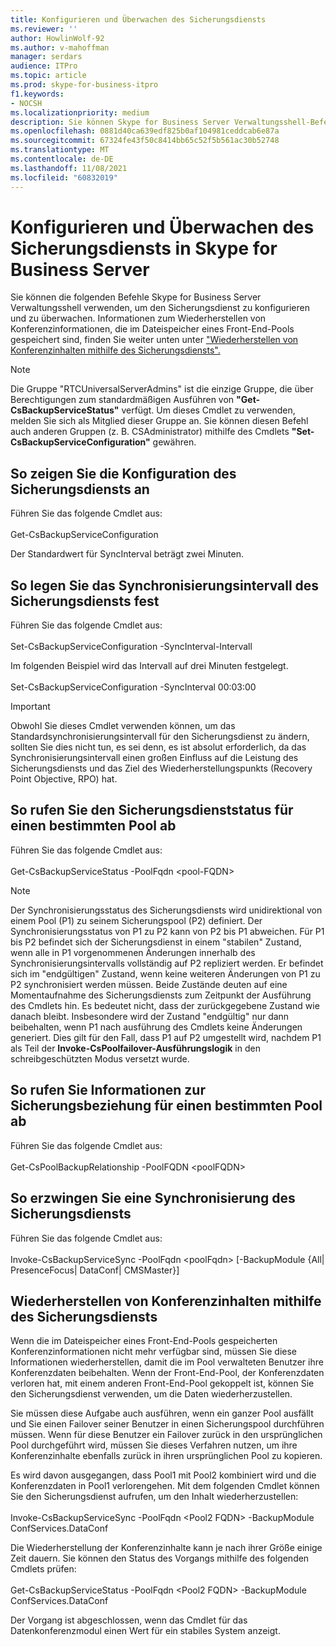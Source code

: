 ```yaml
---
title: Konfigurieren und Überwachen des Sicherungsdiensts
ms.reviewer: ''
author: HowlinWolf-92
ms.author: v-mahoffman
manager: serdars
audience: ITPro
ms.topic: article
ms.prod: skype-for-business-itpro
f1.keywords:
- NOCSH
ms.localizationpriority: medium
description: Sie können Skype for Business Server Verwaltungsshell-Befehle verwenden, um den Sicherungsdienst zu konfigurieren und zu überwachen.
ms.openlocfilehash: 0881d40ca639edf825b0af104981ceddcab6e87a
ms.sourcegitcommit: 67324fe43f50c8414bb65c52f5b561ac30b52748
ms.translationtype: MT
ms.contentlocale: de-DE
ms.lasthandoff: 11/08/2021
ms.locfileid: "60832019"
---
```

# <a name="configuring-and-monitoring-the-backup-service-in-skype-for-business-server"></a>Konfigurieren und Überwachen des Sicherungsdiensts in Skype for Business Server

Sie können die folgenden Befehle Skype for Business Server Verwaltungsshell verwenden, um den Sicherungsdienst zu konfigurieren und zu überwachen. Informationen zum Wiederherstellen von Konferenzinformationen, die im Dateispeicher eines Front-End-Pools gespeichert sind, finden Sie weiter unten unter ["Wiederherstellen von Konferenzinhalten mithilfe des Sicherungsdiensts".](#restore-conference-contents-using-the-backup-service)

> [!NOTE]  
> Die Gruppe "RTCUniversalServerAdmins" ist die einzige Gruppe, die über Berechtigungen zum standardmäßigen Ausführen von **"Get-CsBackupServiceStatus"** verfügt. Um dieses Cmdlet zu verwenden, melden Sie sich als Mitglied dieser Gruppe an. Sie können diesen Befehl auch anderen Gruppen (z. B. CSAdministrator) mithilfe des Cmdlets **"Set-CsBackupServiceConfiguration"** gewähren.

## <a name="to-see-the-backup-service-configuration"></a>So zeigen Sie die Konfiguration des Sicherungsdiensts an

Führen Sie das folgende Cmdlet aus:<br/><br/>Get-CsBackupServiceConfiguration

Der Standardwert für SyncInterval beträgt zwei Minuten.

## <a name="to-set-the-backup-service-sync-interval"></a>So legen Sie das Synchronisierungsintervall des Sicherungsdiensts fest

Führen Sie das folgende Cmdlet aus:<br/><br/>Set-CsBackupServiceConfiguration -SyncInterval-Intervall

Im folgenden Beispiel wird das Intervall auf drei Minuten festgelegt.<br/><br/>Set-CsBackupServiceConfiguration -SyncInterval 00:03:00


> [!IMPORTANT]  
> Obwohl Sie dieses Cmdlet verwenden können, um das Standardsynchronisierungsintervall für den Sicherungsdienst zu ändern, sollten Sie dies nicht tun, es sei denn, es ist absolut erforderlich, da das Synchronisierungsintervall einen großen Einfluss auf die Leistung des Sicherungsdiensts und das Ziel des Wiederherstellungspunkts (Recovery Point Objective, RPO) hat.

## <a name="to-get-the-backup-service-status-for-a-particular-pool"></a>So rufen Sie den Sicherungsdienststatus für einen bestimmten Pool ab

Führen Sie das folgende Cmdlet aus:<br/><br/>Get-CsBackupServiceStatus -PoolFqdn \<pool-FQDN>

> [!NOTE]  
> Der Synchronisierungsstatus des Sicherungsdiensts wird unidirektional von einem Pool (P1) zu seinem Sicherungspool (P2) definiert. Der Synchronisierungsstatus von P1 zu P2 kann von P2 bis P1 abweichen. Für P1 bis P2 befindet sich der Sicherungsdienst in einem "stabilen" Zustand, wenn alle in P1 vorgenommenen Änderungen innerhalb des Synchronisierungsintervalls vollständig auf P2 repliziert werden. Er befindet sich im "endgültigen" Zustand, wenn keine weiteren Änderungen von P1 zu P2 synchronisiert werden müssen. Beide Zustände deuten auf eine Momentaufnahme des Sicherungsdiensts zum Zeitpunkt der Ausführung des Cmdlets hin. Es bedeutet nicht, dass der zurückgegebene Zustand wie danach bleibt. Insbesondere wird der Zustand "endgültig" nur dann beibehalten, wenn P1 nach ausführung des Cmdlets keine Änderungen generiert. Dies gilt für den Fall, dass P1 auf P2 umgestellt wird, nachdem P1 als Teil der **Invoke-CsPoolfailover-Ausführungslogik** in den schreibgeschützten Modus versetzt wurde.

## <a name="to-get-information-about-the-backup-relationship-for-a-particular-pool"></a>So rufen Sie Informationen zur Sicherungsbeziehung für einen bestimmten Pool ab

Führen Sie das folgende Cmdlet aus:<br/><br/>Get-CsPoolBackupRelationship -PoolFQDN \<poolFQDN>

## <a name="to-force-a-backup-service-sync"></a>So erzwingen Sie eine Synchronisierung des Sicherungsdiensts

Führen Sie das folgende Cmdlet aus:<br/><br/>Invoke-CsBackupServiceSync -PoolFqdn \<poolFqdn> [-BackupModule {All| PresenceFocus| DataConf| CMSMaster}]

## <a name="restore-conference-contents-using-the-backup-service"></a>Wiederherstellen von Konferenzinhalten mithilfe des Sicherungsdiensts 

Wenn die im Dateispeicher eines Front-End-Pools gespeicherten Konferenzinformationen nicht mehr verfügbar sind, müssen Sie diese Informationen wiederherstellen, damit die im Pool verwalteten Benutzer ihre Konferenzdaten beibehalten. Wenn der Front-End-Pool, der Konferenzdaten verloren hat, mit einem anderen Front-End-Pool gekoppelt ist, können Sie den Sicherungsdienst verwenden, um die Daten wiederherzustellen.

Sie müssen diese Aufgabe auch ausführen, wenn ein ganzer Pool ausfällt und Sie einen Failover seiner Benutzer in einen Sicherungspool durchführen müssen. Wenn für diese Benutzer ein Failover zurück in den ursprünglichen Pool durchgeführt wird, müssen Sie dieses Verfahren nutzen, um ihre Konferenzinhalte ebenfalls zurück in ihren ursprünglichen Pool zu kopieren.

Es wird davon ausgegangen, dass Pool1 mit Pool2 kombiniert wird und die Konferenzdaten in Pool1 verlorengehen. Mit dem folgenden Cmdlet können Sie den Sicherungsdienst aufrufen, um den Inhalt wiederherzustellen:<br/><br/>Invoke-CsBackupServiceSync -PoolFqdn \<Pool2 FQDN> -BackupModule ConfServices.DataConf

Die Wiederherstellung der Konferenzinhalte kann je nach ihrer Größe einige Zeit dauern. Sie können den Status des Vorgangs mithilfe des folgenden Cmdlets prüfen:<br/><br/>Get-CsBackupServiceStatus -PoolFqdn \<Pool2 FQDN> -BackupModule ConfServices.DataConf

Der Vorgang ist abgeschlossen, wenn das Cmdlet für das Datenkonferenzmodul einen Wert für ein stabiles System anzeigt.
